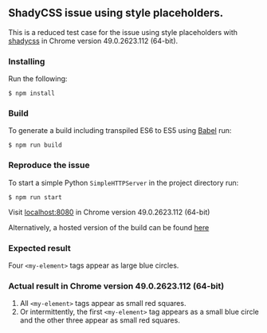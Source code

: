 ## ShadyCSS issue using style placeholders.

This is a reduced test case for the issue using style placeholders with [shadycss](https://github.com/webcomponents/shadycss) in Chrome version 49.0.2623.112 (64-bit).

### Installing

Run the following:

`$ npm install`

### Build

To generate a build including transpiled ES6 to ES5 using [Babel](https://babeljs.io/) run:

`$ npm run build`

### Reproduce the issue

To start a simple Python `SimpleHTTPServer` in the project directory run:

`$ npm run start`

Visit [localhost:8080](http://localhost:8080) in Chrome version 49.0.2623.112 (64-bit)

Alternatively, a hosted version of the build can be found [here](http://robcam.github.io/demos/shadycss-issue/)

### Expected result

Four `<my-element>` tags appear as large blue circles.

### Actual result in Chrome version 49.0.2623.112 (64-bit)

1. All `<my-element>` tags appear as small red squares.
2. Or intermittently, the first `<my-element>` tag appears as a small blue circle and the other three appear as small red squares.


